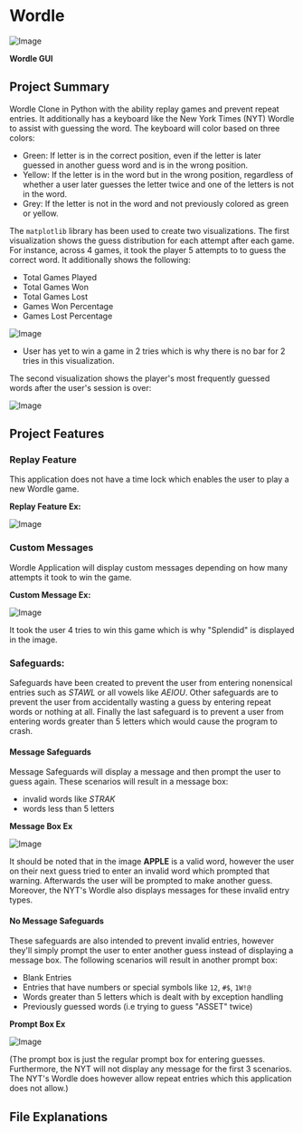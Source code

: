 # Wordle

![Image](https://github.com/user-attachments/assets/cace0bea-213c-4b20-9394-756b7eb8e5a0)

**Wordle GUI**

## Project Summary
Wordle Clone in Python with the ability replay games and prevent repeat entries. It additionally has a keyboard like the New York Times (NYT) Wordle to assist with guessing the word. The keyboard will color based on three colors: 

- Green:  If letter is in the correct position, even if the letter is later guessed in another guess word and is in the wrong position.
- Yellow: If the letter is in the word but in the wrong position, regardless of whether a user later guesses the letter twice and one of the letters is not in the word.
- Grey: If the letter is not in the word and not previously colored as green or yellow. 

The `matplotlib` library has been used to create two visualizations. The first visualization shows the guess distribution for each attempt after each game. For instance, across 4 games, it took the player 5 attempts to to guess the correct word. It additionally shows the following: 

- Total Games Played
- Total Games Won
- Total Games Lost
- Games Won Percentage
- Games Lost Percentage

![Image](https://github.com/user-attachments/assets/5fc520d5-acd7-4a8d-b999-e826a8818ee1)

* User has yet to win a game in 2 tries which is why there is no bar for 2 tries in this visualization.

The second visualization shows the player's most frequently guessed words after the user's session is over:

![Image](https://github.com/user-attachments/assets/cd88a43b-e4d9-47ea-a210-9bf84940aa50)

## Project Features

### Replay Feature

This application does not have a time lock which enables the user to play a new Wordle game. 

**Replay Feature Ex:**

![Image](https://github.com/user-attachments/assets/f4fb3f26-d881-43d4-81b7-b148c227f814)

### Custom Messages

Wordle Application will display custom messages depending on how many attempts it took to win the game.

**Custom Message Ex:**

![Image](https://github.com/user-attachments/assets/1ac58cf1-677f-44db-b3c2-fb1260c85027)

It took the user 4 tries to win this game which is why "Splendid" is displayed in the image.

### Safeguards:

Safeguards have been created to prevent the user from entering nonensical entries such as _STAWL_ or all vowels like _AEIOU_. Other safeguards are to prevent the user from accidentally wasting a guess by entering repeat words or nothing at all. Finally the last safeguard is to prevent a user from entering words greater than 5 letters which would cause the program to crash.

#### Message Safeguards
Message Safeguards will display a message and then prompt the user to guess again. These scenarios will result in a message box: 

- invalid words like _STRAK_
- words less than 5 letters

**Message Box Ex**

![Image](https://github.com/user-attachments/assets/39662f09-41ee-4f34-8e05-944a47491fa0) 

It should be noted that in the image **APPLE** is a valid word, however the user on their next guess tried to enter an invalid word which prompted that warning. Afterwards the user will be prompted to make another guess. Moreover, the NYT's Wordle also displays messages for these invalid entry types.

#### No Message Safeguards

These safeguards are also intended to prevent invalid entries, however they'll simply prompt the user to enter another guess instead of displaying a message box. The following scenarios will result in another prompt box:

- Blank Entries
- Entries that have numbers or special symbols like `12`, `#$`, `1W!@`
- Words greater than 5 letters which is dealt with by exception handling
- Previously guessed words (i.e trying to guess "ASSET" twice)

**Prompt Box Ex**

![Image](https://github.com/user-attachments/assets/1853bc16-8ae1-46b2-a83e-8358f7cacee2)

(The prompt box is just the regular prompt box for entering guesses. Furthermore, the NYT will not display any message for the first 3 scenarios. The NYT's Wordle does however allow repeat entries which this application does not allow.)

## File Explanations
